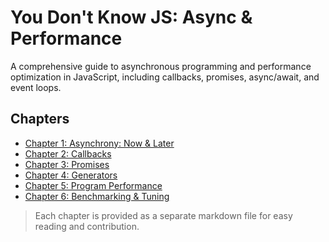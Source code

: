 # You Don't Know JS: Async & Performance

A comprehensive guide to asynchronous programming and performance optimization in JavaScript, including callbacks, promises, async/await, and event loops.

## Chapters

- [Chapter 1: Asynchrony: Now & Later](chapter-1.md)
- [Chapter 2: Callbacks](chapter-2.md)
- [Chapter 3: Promises](chapter-3.md)
- [Chapter 4: Generators](chapter-4.md)
- [Chapter 5: Program Performance](chapter-5.md)
- [Chapter 6: Benchmarking & Tuning](chapter-6.md)

> Each chapter is provided as a separate markdown file for easy reading and contribution.
